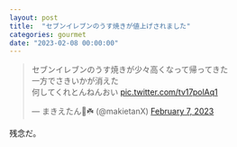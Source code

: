 ```yaml
---
layout: post
title:  "セブンイレブンのうす焼きが値上げされました"
categories: gourmet
date: "2023-02-08 00:00:00"
---
```


<blockquote class="twitter-tweet tw-align-center"><p lang="ja" dir="ltr">セブンイレブンのうす焼きが少々高くなって帰ってきた<br>一方でさきいかが消えた<br>何してくれとんねんおい <a href="https://t.co/tv17polAq1">pic.twitter.com/tv17polAq1</a></p>&mdash; まきえたん🥦☘️ (@makietanX) <a href="https://twitter.com/makietanX/status/1622953200868548608?ref_src=twsrc%5Etfw">February 7, 2023</a></blockquote> <script async src="https://platform.twitter.com/widgets.js" charset="utf-8"></script>

残念だ。
